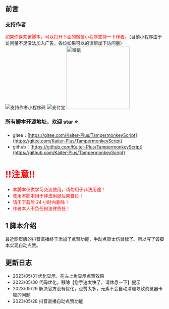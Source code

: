 ## 前言

### 支持作者

<span style="color:red;">如果你喜欢该脚本，可以打开下面的微信小程序支持一下作者。</span>（目前小程序由于访问量不足没法加入广告，各位如果可以的话帮加下访问量）  
![支持作者小程序码](https://greasyfork.org/rails/active_storage/representations/redirect/eyJfcmFpbHMiOnsibWVzc2FnZSI6IkJBaHBBekdIQVE9PSIsImV4cCI6bnVsbCwicHVyIjoiYmxvYl9pZCJ9fQ==--56691abdd507118966e2810dd47b1e2a3b9b82e8/eyJfcmFpbHMiOnsibWVzc2FnZSI6IkJBaDdCem9MWm05eWJXRjBTU0lKYW5CbFp3WTZCa1ZVT2hSeVpYTnBlbVZmZEc5ZmJHbHRhWFJiQjJrQnlHa0J5QT09IiwiZXhwIjpudWxsLCJwdXIiOiJ2YXJpYXRpb24ifX0=--4c3cded9533f8c872a82572269844d930809aad4/support.png?locale=zh-CN)
![支付宝](https://greasyfork.s3.us-east-2.amazonaws.com/lg94h87tgo1nuetf5n2fuhvloa2s)
<img src="https://greasyfork.s3.us-east-2.amazonaws.com/svemz9wsqdw7ym25wnwarww7jwit" alt="微信" title="微信" width="200" />

### 所有脚本开源地址，欢迎 star ⭐

- gitee：[https://gitee.com/Kaiter-Plus/TampermonkeyScript](https://gitee.com/Kaiter-Plus/TampermonkeyScript)
- github：[https://github.com/Kaiter-Plus/TampermonkeyScript](https://github.com/Kaiter-Plus/TampermonkeyScript)

# <span style="color:red">!!注意!!</span>

- <span style="color:red">本脚本仅供学习交流使用，请勿用于非法用途！</span>
- <span style="color:red">使用本脚本用于非法用途后果自负！</span>
- <span style="color:red">请于下载后 24 小时内删除！</span>
- <span style="color:red">作者本人不负任何法律责任！</span>

## 1 脚本介绍

最近网页版的抖音直播终于添加了点赞功能，手动点赞太伤鼠标了。所以写了该脚本实现自动点赞。

## 更新日志

- 2023/05/31 优化显示，在左上角显示点赞效果
- 2023/05/30 代码优化，移除【您手速太快了，请休息一下】提示
- 2023/05/29 解决官方没有优化，点赞太多，元素不会自动清理导致浏览器卡顿的问题
- 2023/05/28 抖音直播自动点赞功能
